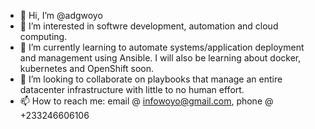 - 👋 Hi, I’m @adgwoyo
- 👀 I’m interested in softwre development, automation and cloud computing.
- 🌱 I’m currently learning to automate systems/application deployment and management using Ansible. I will also be learning about docker, kubernetes and OpenShift soon.
- 💞️ I’m looking to collaborate on playbooks that manage an entire datacenter infrastructure with little to no human effort.
- 📫 How to reach me: email @ infowoyo@gmail.com, phone @ +233246606106

<!---
adgwoyo/adgwoyo is a ✨ special ✨ repository because its `README.md` (this file) appears on your GitHub profile.
You can click the Preview link to take a look at your changes.
--->

